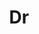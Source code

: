 ---
forename: William
surname: Lucas
title: Dr
role: Applications Consultant 
image_src: William Lucas.jpg
bio: Member of the ARCHER2 service desk and CSE teams, providing in-depth support and training. I also work on Cirrus and teach on EPCC’s MSc. I love Raspberry Pis!
tags: [Servicedesk,  CSE,   Training,  ] 
---